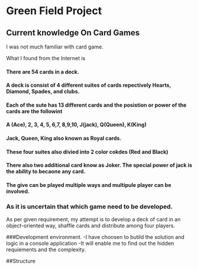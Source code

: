 ﻿# Green Field Project

## Current knowledge On Card Games
I was not much familiar with card game. 

What I found from the Internet is 
#### There are 54 cards in a deck.
#### A deck is consist of 4 different suites of cards repectively Hearts, Diamond, Spades, and clubs.
#### Each of the sute has 13 different cards and the posistion or power of the cards are the followint 
####		A (Ace), 2, 3, 4, 5, 6,7, 8,9,10, J(jack), Q(Queen), K(King)
#### Jack, Queen, King also known as Royal cards.
#### These four suites also divied into 2 color cokdes (Red and Black)
#### There also two additional card know as Joker. The special power of jack is the ability to becaone any card. 
#### The give can be played multiple ways and multipule player can be involved. 


### As it is uncertain that which game need to be developed. 

As per given requirement, my attempt is to develop a deck of card in an object-oriented way, shaffle cards and distribute among four players.

###Development environment.
-I have choosen to butild the solution and logic in a console application
-It will enable me to find out the hidden requiements and the complexity. 


##Structure
	

